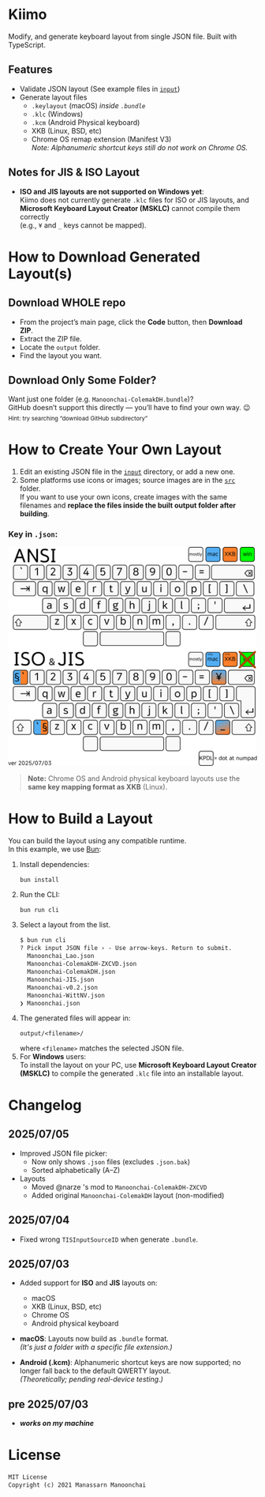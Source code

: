 # Kiimo

Modify, and generate keyboard layout from single JSON file. Built with TypeScript.

## Features

- Validate JSON layout (See example files in [`input`](./input))
- Generate layout files
  - `.keylayout` (macOS) *inside `.bundle`*
  - `.klc` (Windows)
  - `.kcm` (Android Physical keyboard)
  - XKB (Linux, BSD, etc)
  - Chrome OS remap extension (Manifest V3)  
    *Note: Alphanumeric shortcut keys still do not work on Chrome OS.*

## Notes for JIS & ISO Layout
- **ISO and JIS layouts are not supported on Windows yet**:  
  Kiimo does not currently generate `.klc` files for ISO or JIS layouts, and **Microsoft Keyboard Layout Creator (MSKLC)** cannot compile them correctly  
  (e.g., `¥` and `_` keys cannot be mapped).

# How to Download Generated Layout(s)

## Download WHOLE repo

- From the project’s main page, click the **Code** button, then **Download ZIP**.
- Extract the ZIP file.
- Locate the `output` folder.
- Find the layout you want.

## Download Only Some Folder?

Want just one folder (e.g. `Manoonchai-ColemakDH.bundle`)?  
GitHub doesn’t support this directly — you’ll have to find your own way. 😉  
<sub>Hint: try searching “download GitHub subdirectory”</sub>

# How to Create Your Own Layout

1. Edit an existing JSON file in the [`input`](./input) directory, or add a new one.
2. Some platforms use icons or images; source images are in the [`src`](./src) folder.  
   If you want to use your own icons, create images with the same filenames and **replace the files inside the built output folder after building**.

### Key in `.json`:
![key map](src/kiimo_layout.png)
> **Note:** Chrome OS and Android physical keyboard layouts use the **same key mapping format as XKB** (Linux).

# How to Build a Layout

You can build the layout using any compatible runtime.  
In this example, we use [Bun](https://bun.sh):

1. Install dependencies:
   ```
   bun install
   ```
2. Run the CLI:
   ```
   bun run cli
   ```
3. Select a layout from the list.  
   ```
   $ bun run cli
   ? Pick input JSON file › - Use arrow-keys. Return to submit.
     Manoonchai_Lao.json
     Manoonchai-ColemakDH-ZXCVD.json
     Manoonchai-ColemakDH.json
     Manoonchai-JIS.json
     Manoonchai-v0.2.json
     Manoonchai-WittNV.json
   ❯ Manoonchai.json
    ```
4. The generated files will appear in:
    ```
    output/<filename>/
    ```
    where `<filename>` matches the selected JSON file.
5. For **Windows** users:  
   To install the layout on your PC, use **Microsoft Keyboard Layout Creator (MSKLC)** to compile the generated `.klc` file into an installable layout.  

# Changelog

## 2025/07/05
- Improved JSON file picker:
  - Now only shows `.json` files (excludes `.json.bak`)
  - Sorted alphabetically (A–Z)
- Layouts
   - Moved @narze 's mod to `Manoonchai-ColemakDH-ZXCVD`
   - Added original `Manoonchai-ColemakDH` layout (non-modified)

## 2025/07/04
- Fixed wrong `TISInputSourceID` when generate `.bundle`.

## 2025/07/03
- Added support for **ISO** and **JIS** layouts on:
  - macOS
  - XKB (Linux, BSD, etc)
  - Chrome OS
  - Android physical keyboard

- **macOS**: Layouts now build as `.bundle` format.  
   *(It's just a folder with a specific file extension.)*

- **Android (.kcm)**: Alphanumeric shortcut keys are now supported; no longer fall back to the default QWERTY layout.  
   *(Theoretically; pending real-device testing.)*

## pre 2025/07/03
- ***works on my machine***

# License
```
MIT License
Copyright (c) 2021 Manassarn Manoonchai
```